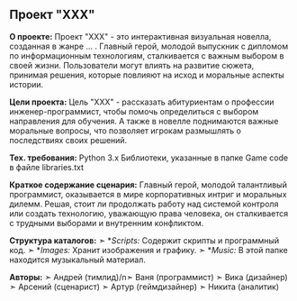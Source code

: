 ## Проект "XXX"
**О проекте:**
Проект "XXX" - это интерактивная визуальная новелла, созданная в жанре ... . Главный герой, молодой выпускник с дипломом по информационным технологиям, сталкивается с важным выбором в своей жизни. Пользователи могут влиять на развитие сюжета, принимая решения, которые повлияют на исход и моральные аспекты истории.

**Цели проекта:**
Цель "XXX" - рассказать абитуриентам о профессии инженер-программист, чтобы помочь определиться с выбором направления для обучения. А также в новелле поднимаются важные моральные вопросы, что позволяет игрокам размышлять о последствиях своих решений.

**Тех. требования:**
Python 3.x
Библиотеки, указанные в папке Game code в файле libraries.txt

**Краткое содержание сценария:**
Главный герой, молодой талантливый программист, оказывается в мире корпоративных интриг и моральных дилемм. Решая, стоит ли продолжать работу над системой контроля или создать технологию, уважающую права человека, он сталкивается с трудными выборами и внутренним конфликтом.

**Структура каталогов:**
➣ **Scripts:* Содержит скрипты и программный код.
➣ **Images:* Хранит изображения и графику.
➣ **Music:* В этой папке находится музыкальный материал.

**Авторы:**
➣ Андрей (тимлид)/n➣ Ваня (программист)
➣ Вика (дизайнер)
➣ Арсений (сценарист)
➣ Артур (геймдизайнер)
➣ Никита (аналитик)
